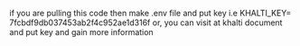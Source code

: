 if you are pulling this code then make .env file and put key i.e
KHALTI_KEY= 7fcbdf9db037453ab2f4c952ae1d316f
or, you can visit at khalti document and put key and gain more information
